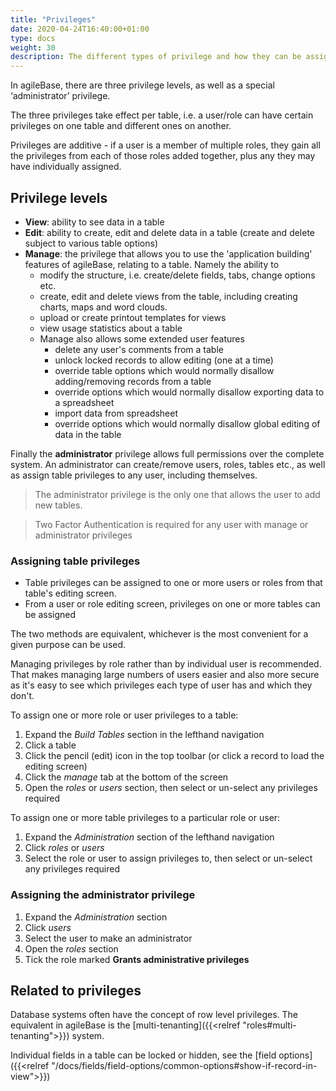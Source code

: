 ```yaml
---
title: "Privileges"
date: 2020-04-24T16:40:00+01:00
type: docs
weight: 30
description: The different types of privilege and how they can be assigned
---
```

In agileBase, there are three privilege levels, as well as a special ‘administrator’ privilege.

The three privileges take effect per table, i.e. a user/role can have certain privileges on one table and different ones on another.

Privileges are additive - if a user is a member of multiple roles, they gain all the privileges from each of those roles added together, plus any they may have individually assigned.

## Privilege levels

* **View**: ability to see data in a table
* **Edit**: ability to create, edit and delete data in a table (create and delete subject to various table options)
* **Manage**: the privilege that allows you to use the 'application building' features of agileBase, relating to a table. Namely the ability to
    * modify the structure, i.e. create/delete fields, tabs, change options etc.
    * create, edit and delete views from the table, including creating charts, maps and word clouds.
    * upload or create printout templates for views
    * view usage statistics about a table
    * Manage also allows some extended user features
        * delete any user's comments from a table
        * unlock locked records to allow editing (one at a time)
        * override table options which would normally disallow adding/removing records from a table
        * override options which would normally disallow exporting data to a spreadsheet
        * import data from spreadsheet
        * override options which would normally disallow global editing of data in the table

Finally the **administrator** privilege allows full permissions over the complete system. An administrator can create/remove users, roles, tables etc., as well as assign table privileges to any user, including themselves.

> The administrator privilege is the only one that allows the user to add new tables.

> Two Factor Authentication is required for any user with manage or administrator privileges

### Assigning table privileges

* Table privileges can be assigned to one or more users or roles from that table's editing screen.
* From a user or role editing screen, privileges on one or more tables can be assigned

The two methods are equivalent, whichever is the most convenient for a given purpose can be used.

Managing privileges by role rather than by individual user is recommended. That makes managing large numbers of users easier and also more secure as it's easy to see which privileges each type of user has and which they don't.

To assign one or more role or user privileges to a table:
1. Expand the _Build Tables_ section in the lefthand navigation
2. Click a table
3. Click the pencil (edit) icon in the top toolbar (or click a record to load the editing screen)
4. Click the _manage_ tab at the bottom of the screen
5. Open the _roles_ or _users_ section, then select or un-select any privileges required

To assign one or more table privileges to a particular role or user:
1. Expand the _Administration_ section of the lefthand navigation
2. Click _roles_ or _users_
3. Select the role or user to assign privileges to, then select or un-select any privileges required

### Assigning the administrator privilege
1. Expand the _Administration_ section
2. Click _users_
3. Select the user to make an administrator
4. Open the _roles_ section
5. Tick the role marked **Grants administrative privileges**

## Related to privileges

Database systems often have the concept of row level privileges. The equivalent in agileBase is the [multi-tenanting]({{<relref "roles#multi-tenanting">}}) system.

Individual fields in a table can be locked or hidden, see the [field options]({{<relref "/docs/fields/field-options/common-options#show-if-record-in-view">}})
